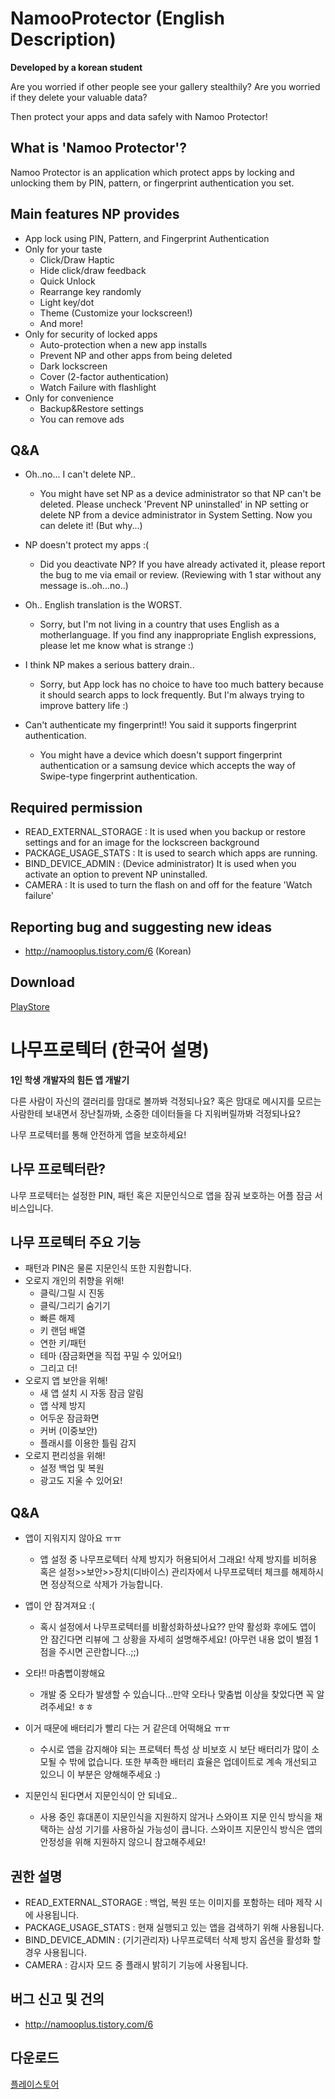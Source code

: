 # NamooProtector (English Description)
**Developed by a korean student**

Are you worried if other people see your gallery stealthily?
Are you worried if they delete your valuable data?

Then protect your apps and data safely with Namoo Protector!

## What is 'Namoo Protector'?
Namoo Protector is an application which protect apps by locking and unlocking them by PIN, pattern, or fingerprint authentication you set.

## Main features NP provides
- App lock using PIN, Pattern, and Fingerprint Authentication
- Only for your taste
  + Click/Draw Haptic
  + Hide click/draw feedback
  + Quick Unlock
  + Rearrange key randomly
  + Light key/dot
  + Theme (Customize your lockscreen!)
  + And more!
- Only for security of locked apps
  + Auto-protection when a new app installs
  + Prevent NP and other apps from being deleted
  + Dark lockscreen
  + Cover (2-factor authentication)
  + Watch Failure with flashlight
- Only for convenience
  + Backup&Restore settings
  + You can remove ads 

## Q&A
- Oh..no... I can't delete NP..
  + You might have set NP as a device administrator so that NP can't be deleted. Please uncheck 'Prevent NP uninstalled' in NP setting or delete NP from a device administrator in System Setting. Now you can delete it! (But why...)

- NP doesn't protect my apps :(
  + Did you deactivate NP? If you have already activated it, please report the bug to me via email or review. (Reviewing with 1 star without any message is..oh...no..)

- Oh.. English translation is the WORST.
  + Sorry, but I'm not living in a country that uses English as a motherlanguage. If you find any inappropriate English expressions, please let me know what is strange :)

- I think NP makes a serious battery drain..
  + Sorry, but App lock has no choice to have too much battery because it should search apps to lock frequently. But I'm always trying to improve battery life :)

- Can't authenticate my fingerprint!! You said it supports fingerprint authentication.
  + You might have a device which doesn't support fingerprint authentication or a samsung
 device which accepts the way of Swipe-type fingerprint authentication.

## Required permission
- READ_EXTERNAL_STORAGE : It is used when you backup or restore settings and for an image for the lockscreen background
- PACKAGE_USAGE_STATS : It is used to search which apps are running.
- BIND_DEVICE_ADMIN : (Device administrator) It is used when you activate an option to prevent NP uninstalled.
- CAMERA : It is used to turn the flash on and off for the feature 'Watch failure'

## Reporting bug and suggesting new ideas
- http://namooplus.tistory.com/6 (Korean)

## Download
[PlayStore](https://play.google.com/store/apps/details?id=nm.security.namooprotector)

# 나무프로텍터 (한국어 설명)
**1인 학생 개발자의 힘든 앱 개발기**

다른 사람이 자신의 갤러리를 맘대로 볼까봐 걱정되나요?
혹은 맘대로 메시지를 모르는 사람한테 보내면서 장난칠까봐, 소중한 데이터들을 다 지워버릴까봐 걱정되나요?

나무 프로텍터를 통해 안전하게 앱을 보호하세요!

## 나무 프로텍터란?
나무 프로텍터는 설정한 PIN, 패턴 혹은 지문인식으로 앱을 잠궈 보호하는 어플 잠금 서비스입니다.

## 나무 프로텍터 주요 기능
- 패턴과 PIN은 물론 지문인식 또한 지원합니다.
- 오로지 개인의 취향을 위해!
  + 클릭/그릴 시 진동
  + 클릭/그리기 숨기기
  + 빠른 해제
  + 키 랜덤 배열
  + 연한 키/패턴
  + 테마 (잠금화면을 직접 꾸밀 수 있어요!)
  + 그리고 더!
- 오로지 앱 보안을 위해!
  + 새 앱 설치 시 자동 잠금 알림
  + 앱 삭제 방지
  + 어두운 잠금화면
  + 커버 (이중보안)
  + 플래시를 이용한 틀림 감지
- 오로지 편리성을 위해!
  + 설정 백업 및 복원
  + 광고도 지울 수 있어요!

## Q&A
- 앱이 지워지지 않아요 ㅠㅠ
  + 앱 설정 중 나무프로텍터 삭제 방지가 허용되어서 그래요! 삭제 방지를 비허용 혹은 설정>>보안>>장치(디바이스) 관리자에서 나무프로텍터 체크를 해제하시면 정상적으로 삭제가 가능합니다.

- 앱이 안 잠겨져요 :(
  + 혹시 설정에서 나무프로텍터를 비활성화하셨나요?? 만약 활성화 후에도 앱이 안 잠긴다면 리뷰에 그 상황을 자세히 설명해주세요! (아무런 내용 없이 별점 1점을 주시면 곤란합니다..;;)

- 오타!! 마춤뻡이쐉해요
  + 개발 중 오타가 발생할 수 있습니다...만약 오타나 맞춤법 이상을 찾았다면 꼭 알려주세요! ㅎㅎ

- 이거 때문에 배터리가 빨리 다는 거 같은데 어떡해요 ㅠㅠ
  + 수시로 앱을 감지해야 되는 프로텍터 특성 상 비보호 시 보단 배터리가 많이 소모될 수 밖에 없습니다. 또한 부족한 배터리 효율은 업데이트로 계속 개선되고 있으니 이 부분은 양해해주세요 :)

- 지문인식 된다면서 지문인식이 안 되네요..
  + 사용 중인 휴대폰이 지문인식을 지원하지 않거나 스와이프 지문 인식 방식을 채택하는 삼성 기기를 사용하실 가능성이 큽니다. 스와이프 지문인식 방식은 앱의 안정성을 위해 지원하지 않으니 참고해주세요! 

## 권한 설명
- READ_EXTERNAL_STORAGE : 백업, 복원 또는 이미지를 포함하는 테마 제작 시에 사용됩니다.
- PACKAGE_USAGE_STATS : 현재 실행되고 있는 앱을 검색하기 위해 사용됩니다.
- BIND_DEVICE_ADMIN : (기기관리자) 나무프로텍터 삭제 방지 옵션을 활성화 할 경우 사용됩니다.
- CAMERA : 감시자 모드 중 플래시 밝히기 기능에 사용됩니다.

## 버그 신고 및 건의
- http://namooplus.tistory.com/6

## 다운로드
[플레이스토어](https://play.google.com/store/apps/details?id=nm.security.namooprotector)
